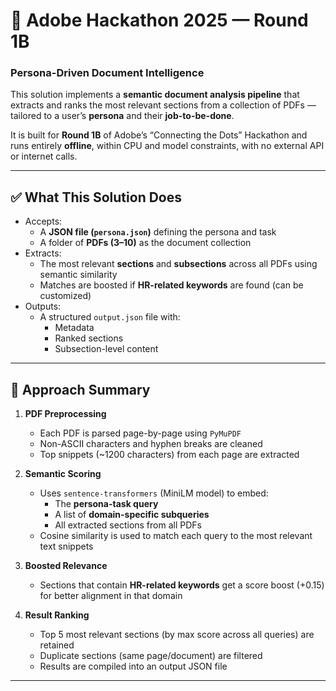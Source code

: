 # 🧠 Adobe Hackathon 2025 — Round 1B
### Persona-Driven Document Intelligence

This solution implements a **semantic document analysis pipeline** that extracts and ranks the most relevant sections from a collection of PDFs — tailored to a user’s **persona** and their **job-to-be-done**.

It is built for **Round 1B** of Adobe’s “Connecting the Dots” Hackathon and runs entirely **offline**, within CPU and model constraints, with no external API or internet calls.

---

## ✅ What This Solution Does

- Accepts:
  - A **JSON file (`persona.json`)** defining the persona and task
  - A folder of **PDFs (3–10)** as the document collection
- Extracts:
  - The most relevant **sections** and **subsections** across all PDFs using semantic similarity
  - Matches are boosted if **HR-related keywords** are found (can be customized)
- Outputs:
  - A structured `output.json` file with:
    - Metadata
    - Ranked sections
    - Subsection-level content

---

## 🧠 Approach Summary

1. **PDF Preprocessing**
   - Each PDF is parsed page-by-page using `PyMuPDF`
   - Non-ASCII characters and hyphen breaks are cleaned
   - Top snippets (~1200 characters) from each page are extracted

2. **Semantic Scoring**
   - Uses `sentence-transformers` (MiniLM model) to embed:
     - The **persona-task query**
     - A list of **domain-specific subqueries**
     - All extracted sections from all PDFs
   - Cosine similarity is used to match each query to the most relevant text snippets

3. **Boosted Relevance**
   - Sections that contain **HR-related keywords** get a score boost (+0.15) for better alignment in that domain

4. **Result Ranking**
   - Top 5 most relevant sections (by max score across all queries) are retained
   - Duplicate sections (same page/document) are filtered
   - Results are compiled into an output JSON file

---



